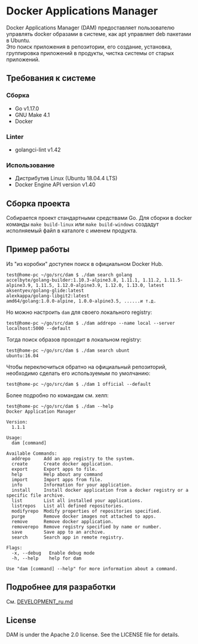 # Docker Applications Manager
Docker Applications Manager (DAM) предоставляет пользователю управлять docker образами в системе,
как apt управляет deb пакетами в Ubuntu.   
Это поиск приложения в репозитории, его создание, установка, группировка приложений в продукты,
чистка системы от старых приложений. 

## Требования к системе
### Сборка
- Go v1.17.0
- GNU Make 4.1
- Docker
### Linter
- golangci-lint v1.42
### Использование
- Дистрибутив Linux (Ubuntu 18.04.4 LTS)
- Docker Engine API version v1.40

## Сборка проекта

Собирается проект стандартными средствами Go.
Для сборки в docker команды `make build-linux` или `make build-windows` создадут исполняемый файл в каталоге с именем продукта.

## Пример работы

Из "из коробки" доступен поиск в официальном Docker Hub.
```
test@home-pc ~/go/src/dam $ ./dam search golang
accelbyte/golang-builder:1.10.3-alpine3.8, 1.11.1, 1.11.2, 1.11.5-alpine3.9, 1.11.5, 1.12.0-alpine3.9, 1.12.0, 1.13.0, latest
aksentyev/golang-glide:latest
alexkappa/golang-libgit2:latest
amd64/golang:1.0.0-alpine, 1.0.0-alpine3.5, ......и т.д.
```

Но можно настроить `dam` для своего локального registry:
```
test@home-pc ~/go/src/dam $ ./dam addrepo --name local --server localhost:5000 --default
```

Тогда поиск образов проходит в локальном registry:
```
test@home-pc ~/go/src/dam $ ./dam search ubunt
ubuntu:16.04
```

Чтобы переключиться обратно на официальный репозиторий, необходимо сделать его используемым по умолчанию:
```
test@home-pc ~/go/src/dam $ ./dam 1 official --default
```

Более подробно по командам см. хелп:
```
test@home-pc ~/go/src/dam $ ./dam --help
Docker Application Manager

Version:
  1.1.1

Usage:
  dam [command]

Available Commands:
  addrepo     Add an app registry to the system.
  create      Create docker application.
  export      Export apps to file.
  help        Help about any command
  import      Import apps from file.
  info        Information for your application.
  install     Install docker application from a docker registry or a specific file archive.
  list        List all installed your applications.
  listrepos   List all defined repositories.
  modifyrepo  Modify properties of repositories specified.
  purge       Remove docker images not attached to apps.
  remove      Remove docker application.
  removerepo  Remove registry specified by name or number.
  save        Save app to an archive.
  search      Search app in remote registry.

Flags:
  -x, --debug   Enable debug mode
  -h, --help    help for dam

Use "dam [command] --help" for more information about a command.

```

## Подробнее для разработки
См. [DEVELOPMENT_ru.md](docs/DEVELOPMENT_ru.md)

## License
DAM is under the Apache 2.0 license. See the LICENSE file for details.